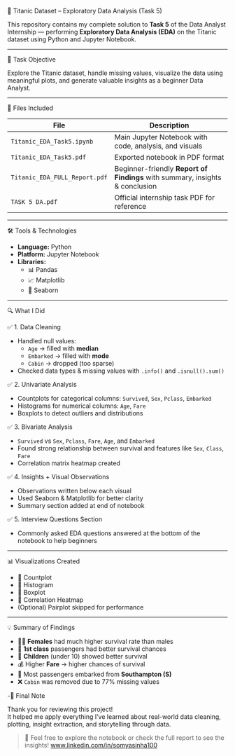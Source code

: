 🚢 Titanic Dataset – Exploratory Data Analysis (Task 5)

This repository contains my complete solution to **Task 5** of the Data Analyst Internship — performing **Exploratory Data Analysis (EDA)** on the Titanic dataset using Python and Jupyter Notebook.

---

 🎯 Task Objective

Explore the Titanic dataset, handle missing values, visualize the data using meaningful plots, and generate valuable insights as a beginner Data Analyst.

---

 📂 Files Included

| File                          | Description                                                                 |
|-------------------------------|-----------------------------------------------------------------------------|
| `Titanic_EDA_Task5.ipynb`     | Main Jupyter Notebook with code, analysis, and visuals                     |
| `Titanic_EDA_Task5.pdf`       | Exported notebook in PDF format                                            |
| `Titanic_EDA_FULL_Report.pdf` | Beginner-friendly **Report of Findings** with summary, insights & conclusion |
| `TASK 5 DA.pdf`               | Official internship task PDF for reference                                |

---

🛠️ Tools & Technologies

- **Language:** Python  
- **Platform:** Jupyter Notebook  
- **Libraries:**  
  - 📊 Pandas  
  - 📈 Matplotlib  
  - 🧼 Seaborn  

---

🔍 What I Did

 ✅ 1. Data Cleaning
- Handled null values:
  - `Age` → filled with **median**
  - `Embarked` → filled with **mode**
  - `Cabin` → dropped (too sparse)
- Checked data types & missing values with `.info()` and `.isnull().sum()`

 ✅ 2. Univariate Analysis
- Countplots for categorical columns: `Survived`, `Sex`, `Pclass`, `Embarked`
- Histograms for numerical columns: `Age`, `Fare`
- Boxplots to detect outliers and distributions

 ✅ 3. Bivariate Analysis
- `Survived` vs `Sex`, `Pclass`, `Fare`, `Age`, and `Embarked`
- Found strong relationship between survival and features like `Sex`, `Class`, `Fare`
- Correlation matrix heatmap created

 ✅ 4. Insights + Visual Observations
- Observations written below each visual
- Used Seaborn & Matplotlib for better clarity
- Summary section added at end of notebook

 ✅ 5. Interview Questions Section
- Commonly asked EDA questions answered at the bottom of the notebook to help beginners

---

 📊 Visualizations Created

- 📌 Countplot  
- 📌 Histogram  
- 📌 Boxplot  
- 📌 Correlation Heatmap  
- (Optional) Pairplot skipped for performance

---

💡 Summary of Findings

- 👩‍🦰 **Females** had much higher survival rate than males  
- 🏰 **1st class** passengers had better survival chances  
- 👶 **Children** (under 10) showed better survival  
- 💰 Higher **Fare** → higher chances of survival  
- 🧳 Most passengers embarked from **Southampton (S)**  
- ❌ `Cabin` was removed due to 77% missing values

-🙌 Final Note

Thank you for reviewing this project!  
It helped me apply everything I’ve learned about real-world data cleaning, plotting, insight extraction, and storytelling through data.

> 💬 Feel free to explore the notebook or check the full report to see the insights!
www.linkedin.com/in/somyasinha100



